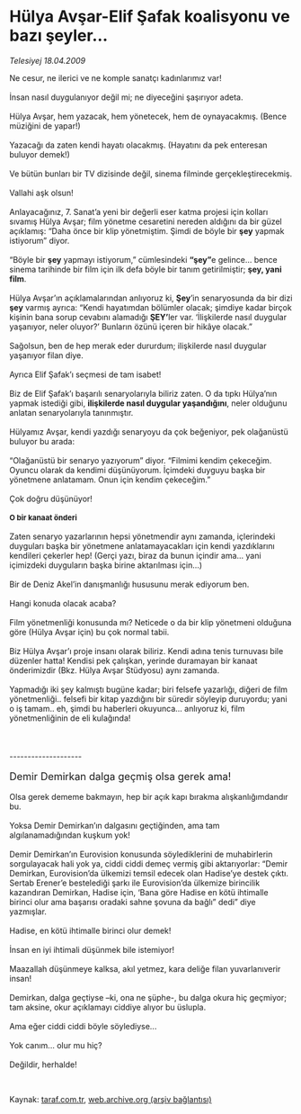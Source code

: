 # Hülya Avşar-Elif Şafak koalisyonu ve bazı şeyler...

*Telesiyej 18.04.2009*

<div class="taraf_structure_2col_1zq">
<div class="margen_n">



 <p>Ne cesur, ne ilerici ve ne komple sanatçı kadınlarımız var! <br/><br/>İnsan nasıl duygulanıyor değil mi; ne diyeceğini şaşırıyor adeta. <br/><br/>Hülya Avşar, hem yazacak, hem yönetecek, hem de oynayacakmış. (Bence müziğini de yapar!) <br/><br/>Yazacağı da zaten kendi hayatı olacakmış. (Hayatını da pek enteresan buluyor demek!) <br/><br/>Ve bütün bunları bir TV dizisinde değil, sinema filminde gerçekleştirecekmiş. <br/><br/>Vallahi aşk olsun! <br/><br/>Anlayacağınız, 7. Sanat’a yeni bir değerli eser katma projesi için kolları sıvamış Hülya Avşar; film yönetme cesaretini nereden aldığını da bir güzel açıklamış: “Daha önce bir klip yönetmiştim. Şimdi de böyle bir <b>şey</b> yapmak istiyorum” diyor. <br/><br/>“Böyle bir <b>şey</b> yapmayı istiyorum,” cümlesindeki <b>“şey”</b>e gelince... bence sinema tarihinde bir film için ilk defa böyle bir tanım getirilmiştir; <b>şey, yani film</b>. <br/><br/>Hülya Avşar’ın açıklamalarından anlıyoruz ki, <b>Şey</b>’in senaryosunda da bir dizi <b>şey</b> varmış ayrıca: “Kendi hayatımdan bölümler olacak; şimdiye kadar birçok kişinin bana sorup cevabını alamadığı <b>ŞEY’</b>ler var. ‘İlişkilerde nasıl duygular yaşanıyor, neler oluyor?’ Bunların özünü içeren bir hikâye olacak.” <br/><br/>Sağolsun, ben de hep merak eder dururdum; ilişkilerde nasıl duygular yaşanıyor filan diye. <br/><br/>Ayrıca Elif Şafak’ı seçmesi de tam isabet! <br/><br/>Biz de Elif Şafak’ı başarılı senaryolarıyla biliriz zaten. O da tıpkı Hülya’nın yapmak istediği gibi, <b>ilişkilerde nasıl duygular yaşandığını</b>, neler olduğunu anlatan senaryolarıyla tanınmıştır. <br/><br/>Hülyamız Avşar, kendi yazdığı senaryoyu da çok beğeniyor, pek olağanüstü buluyor bu arada: <br/><br/>“Olağanüstü bir senaryo yazıyorum” diyor. “Filmimi kendim çekeceğim. Oyuncu olarak da kendimi düşünüyorum. İçimdeki duyguyu başka bir yönetmene anlatamam. Onun için kendim çekeceğim.” <br/><br/>Çok doğru düşünüyor!<b> <br/><br/><font size="2">O bir kanaat önderi</font></b> <br/><br/>Zaten senaryo yazarlarının hepsi yönetmendir aynı zamanda, içlerindeki duyguları başka bir yönetmene anlatamayacakları için kendi yazdıklarını kendileri çekerler hep! (Gerçi yazı, biraz da bunun içindir ama... yani içimizdeki duyguların başka birine aktarılması için...) <br/><br/>Bir de Deniz Akel’in danışmanlığı hususunu merak ediyorum ben. <br/><br/>Hangi konuda olacak acaba? <br/><br/>Film yönetmenliği konusunda mı? Neticede o da bir klip yönetmeni olduğuna göre (Hülya Avşar için) bu çok normal tabii. <br/><br/>Biz Hülya Avşar’ı proje insanı olarak biliriz. Kendi adına tenis turnuvası bile düzenler hatta! Kendisi pek çalışkan, yerinde duramayan bir kanaat önderimizdir (Bkz. Hülya Avşar Stüdyosu) aynı zamanda. <br/><br/>Yapmadığı iki şey kalmıştı bugüne kadar; biri felsefe yazarlığı, diğeri de film yönetmenliği.. felsefi bir kitap yazdığını bir süredir söyleyip duruyordu; yani o iş tamam.. eh, şimdi bu haberleri okuyunca... anlıyoruz ki, film yönetmenliğinin de eli kulağında! <br/><br/><br/><br/>-------------------- <br/><br/><font size="4">Demir Demirkan dalga geçmiş olsa gerek ama! </font><br/><br/>Olsa gerek dememe bakmayın, hep bir açık kapı bırakma alışkanlığımdandır bu. <br/><br/>Yoksa Demir Demirkan’ın dalgasını geçtiğinden, ama tam algılanamadığından kuşkum yok! <br/><br/>Demir Demirkan’ın Eurovision konusunda söylediklerini de muhabirlerin sorgulayacak hali yok ya, ciddi ciddi demeç vermiş gibi aktarıyorlar: “Demir Demirkan, Eurovision’da ülkemizi temsil edecek olan Hadise’ye destek çıktı. Sertab Erener’e bestelediği şarkı ile Eurovision’da ülkemize birincilik kazandıran Demirkan, Hadise için, ‘Bana göre Hadise en kötü ihtimalle birinci olur ama başarısı oradaki sahne şovuna da bağlı” dedi” diye yazmışlar. <br/><br/>Hadise, en kötü ihtimalle birinci olur demek! <br/><br/>İnsan en iyi ihtimali düşünmek bile istemiyor! <br/><br/>Maazallah düşünmeye kalksa, akıl yetmez, kara deliğe filan yuvarlanıverir insan! <br/><br/>Demirkan, dalga geçtiyse –ki, ona ne şüphe-, bu dalga okura hiç geçmiyor; tam aksine, okur açıklamayı ciddiye alıyor bu üslupla. <br/><br/>Ama eğer ciddi ciddi böyle söylediyse... <br/><br/>Yok canım... olur mu hiç? <br/><br/>Değildir, herhalde!</p>

<br/>


<div id="taraf_not">
</div>

</div>


</div>

Kaynak: [taraf.com.tr](http://www.taraf.com.tr:80/makale/5102.htm), [web.archive.org (arşiv bağlantısı)](http://web.archive.org/web/20090503170433/http://www.taraf.com.tr:80/makale/5102.htm)
